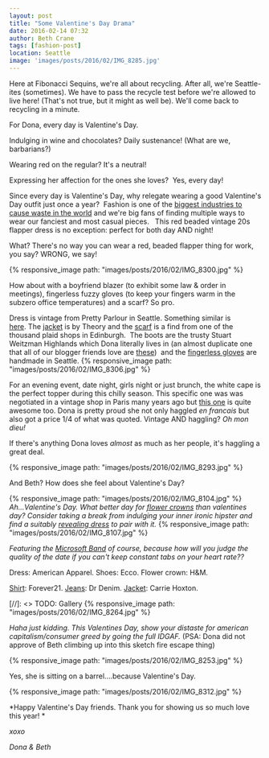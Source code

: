 ```yaml
---
layout: post
title: "Some Valentine's Day Drama"
date: 2016-02-14 07:32
author: Beth Crane
tags: [fashion-post]
location: Seattle
image: 'images/posts/2016/02/IMG_8285.jpg'
---
```


Here at Fibonacci Sequins, we're all about recycling. After all, we're Seattle-ites (sometimes). We have to pass the recycle test before we're allowed to live here! (That's not true, but it might as well be). We'll come back to recycling in a minute.

For Dona, every day is Valentine's Day.

Indulging in wine and chocolates? Daily sustenance! (What are we, barbarians?)

Wearing red on the regular? It's a neutral!

Expressing her affection for the ones she loves?  Yes, every day!

Since every day is Valentine's Day, why relegate wearing a good Valentine's Day outfit just once a year?  Fashion is one of the [biggest industries to cause waste in the world](http://www.divinecaroline.com/life-etc/culture-causes/ready-waste-ugly-side-fast-fashion) and we're big fans of finding multiple ways to wear our fanciest and most casual pieces.   This red beaded vintage 20s flapper dress is no exception: perfect for both day AND night!

What? There's no way you can wear a red, beaded flapper thing for work, you say? WRONG, we say!

{% responsive_image path: "images/posts/2016/02/IMG_8300.jpg" %}

How about with a boyfriend blazer (to exhibit some law & order in meetings), fingerless fuzzy gloves (to keep your fingers warm in the subzero office temperatures) and a scarf? So pro.

Dress is vintage from Pretty Parlour in Seattle. Something similar is [here](http://amzn.to/1Px3inT). The [jacket](http://amzn.to/1VdZGbS) is by Theory and the [scarf](http://amzn.to/243Cl2H) is a find from one of the thousand plaid shops in Edinburgh.  The boots are the trusty Stuart Weitzman Highlands which Dona literally lives in (an almost duplicate one that all of our blogger friends love are [these](http://amzn.to/1VdZZDK))  and the [fingerless gloves](http://amzn.to/1VdZTf8) are handmade in Seattle. {% responsive_image path: "images/posts/2016/02/IMG_8306.jpg" %}

For an evening event, date night, girls night or just brunch, the white cape is the perfect topper during this chilly season. This specific one was was negotiated in a vintage shop in Paris many years ago but [this one](http://amzn.to/1Ve0uxs) is quite awesome too. Dona is pretty proud she not only haggled *en francais* but also got a price 1/4 of what was quoted. Vintage AND haggling? *Oh mon dieu!*

If there's anything Dona loves *almost* as much as her people, it's haggling a great deal.

{% responsive_image path: "images/posts/2016/02/IMG_8293.jpg" %}

And Beth? How does she feel about Valentine's Day?


{% responsive_image path: "images/posts/2016/02/IMG_8104.jpg" %}
*Ah...Valentine's Day. What better day for [flower crowns](http://amzn.to/1Px4Uhs) than valentines day? Consider taking a break from indulging your inner ironic hipster and find a suitably [revealing dress](http://amzn.to/1SOCrb7) to pair with it.*
{% responsive_image path: "images/posts/2016/02/IMG_8107.jpg" %}

*Featuring the [Microsoft Band](http://amzn.to/243D2sT) of course, because how will you judge the quality of the date if you can't keep constant tabs on your heart rate??*


Dress: American Apparel. Shoes: Ecco. Flower crown: H&M.

[Shirt](http://amzn.to/1Ve1phk): Forever21. [Jeans](http://amzn.to/243Dbwk): Dr Denim. [Jacket](http://amzn.to/243Dbwk): Carrie Hoxton.

[//]: <> TODO: Gallery
{% responsive_image path: "images/posts/2016/02/IMG_8264.jpg" %}

*Haha just kidding. This Valentines Day, show your distaste for american capitalism/consumer greed by going the full IDGAF.* (PSA: Dona did not approve of Beth climbing up into this sketch fire escape thing)

{% responsive_image path: "images/posts/2016/02/IMG_8253.jpg" %}

Yes, she is sitting on a barrel....because Valentine's Day.

{% responsive_image path: "images/posts/2016/02/IMG_8312.jpg" %}

*Happy Valentine's Day friends. Thank you for showing us so much love this year! *

*xoxo*

*Dona & Beth*
